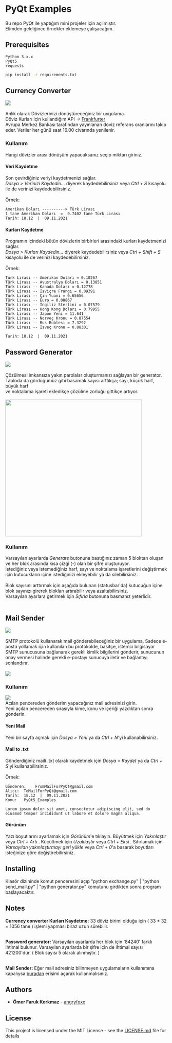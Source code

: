 # PyQt Examples
Bu repo PyQt ile yaptığım mini projeler için açılmıştır.<br>
Elimden geldiğince örnekler eklemeye çalışacağım.

## Prerequisites

```
Python 3.x.x
PyQt5
requests
```
```bash
pip install -r requirements.txt
```

## Currency Converter
![](https://i.hizliresim.com/lfdbepo.png)
<br><br>
Anlık olarak Dövizlerinizi dönüştüreceğiniz bir uygulama. <br>
Döviz Kurları için kullandığım API -> [Frankfurter](https://www.frankfurter.app)
<br>
Avrupa Merkez Bankası tarafından yayınlanan döviz referans oranlarını takip eder. Veriler her günü saat 16.00 civarında yenilenir. 

### Kullanım
Hangi dövizler arası dönüşüm yapacaksanız seçip miktarı giriniz. 

#### Veri Kaydetme
Son çevirdiğiniz veriyi kaydetmenizi sağlar. <br>
 *Dosya > Verinizi Kaydedin...*  diyerek kaydedebilirsiniz veya *Ctrl + S* kısayolu ile de verinizi kaydedebilirsiniz. <br><br>
Örnek:

```
Amerikan Doları ----------> Türk Lirası
1 tane Amerikan Doları  =  9.7402 tane Türk Lirası
Tarih: 18.12  |  09.11.2021
```

#### Kurları Kaydetme
Programın içindeki bütün dövizlerin birbirleri arasındaki kurları kaydetmenizi sağlar.<br> 
*Dosya > Kurları Kaydedin...*  diyerek kaydedebilirsiniz veya *Ctrl + Shift + S* kısayolu ile de verinizi kaydedebilirsiniz. <br><br>
Örnek:

```
Türk Lirası -- Amerikan Doları = 0.10267
Türk Lirası -- Avustralya Doları = 0.13851
Türk Lirası -- Kanada Doları = 0.12778
Türk Lirası -- İsviçre Frangı = 0.09391
Türk Lirası -- Çin Yuanı = 0.65656
Türk Lirası -- Euro = 0.08867
Türk Lirası -- İngiliz Sterlini = 0.07579
Türk Lirası -- Hong Kong Doları = 0.79955
Türk Lirası -- Japon Yeni = 11.641
Türk Lirası -- Norveç Kronu = 0.87554
Türk Lirası -- Rus Rublesi = 7.3292
Türk Lirası -- İsveç Kronu = 0.88301

Tarih: 18.12  |  09.11.2021
```

## Password Generator
![](https://i.hizliresim.com/np8hz6c.png)
<br><br>
Çözülmesi imkansıza yakın parolalar oluşturmanızı sağlayan bir generator.<br> Tabloda da gördüğümüz gibi basamak sayısı arttıkça; sayı, küçük harf, büyük harf <br>ve noktalama işareti ekledikçe çözülme zorluğu gittikçe artıyor. <br><br>
<img src="https://i.hizliresim.com/nwtyr7k.png" width=425 height=425>

### Kullanım
Varsayılan ayarlarda *Generate* butonuna bastığınız zaman 5 bloktan oluşan ve her blok arasında kısa çizgi (-) olan bir şifre oluşturuyor. <br>
İstediğiniz veya istemediğiniz harf, sayı ve noktalama işaretlerini değiştirmek için kutucukların içine istediğinizi ekleyebilir ya da  silebilirsiniz. <br><br>
Blok sayısını arttırmak için aşağıda bulunan (statusbar'da) kutucuğun içine blok sayınızı girerek blokları artırabilir veya azaltabilirsiniz.<br>
Varsayılan ayarlara getirmek için *Sıfırla* butonuna basmanız yeterlidir. <br><br>

## Mail Sender
![](https://i.hizliresim.com/1s2kdgi.png)<br><br>
SMTP protokolü kullanarak mail gönderebileceğiniz bir uygulama. Sadece e-posta yollamak için kullanılan bu protokolde, basitçe, istemci bilgisayar SMTP sunucusuna bağlanarak gerekli kimlik bilgilerini gönderir, sunucunun onay vermesi halinde gerekli e-postayı sunucuya iletir ve bağlantıyı sonlandırır. <br><br>
![](https://i.hizliresim.com/5u5uhuf.png)<br>
### Kullanım
![](https://i.hizliresim.com/5ppm804.png) <br>
Açılan pencereden gönderim yapacağınız mail adresinizi girin.<br>
Yeni açılan pencereden sırasıyla kime, konu ve içeriği yazdıktan sonra gönderin.

#### Yeni Mail
Yeni bir sayfa açmak için *Dosya > Yeni* ya da *Ctrl + N*'yi kullanabilirsiniz.

#### Mail to .txt
Gönderdiğiniz maili .txt olarak kaydetmek için *Dosya > Kaydet* ya da *Ctrl + S*'yi kullanabilirsiniz.<br><br>Örnek:

```
Gönderen:    FromMailForPyQt@gmail.com
Alıcı:	ToMailForPyQt@gmail.com
Tarih:	18.12  |  09.11.2021
Konu:	PyQt5_Examples

Lorem ipsum dolor sit amet, consectetur adipiscing elit, sed do eiusmod tempor incididunt ut labore et dolore magna aliqua.
```

#### Görünüm
Yazı boyutlarını ayarlamak için *Görünüm*'e tıklayın.
Büyütmek için *Yakınlaştır* veya *Ctrl + Artı* . Küçültmek için *Uzaklaştır* veya *Ctrl + Eksi* . Sıfırlamak için *Varsayılan yakınlaştırmayı geri yükle* veya *Ctrl + 0*'a basarak boyutları isteğinize göre değiştirebilirsiniz.

## Installing
Klasör dizininde komut penceresini açıp "python exchange.py" | "python send_mail.py" | "python generator.py" komutunu girdikten sonra program başlayacaktır.

## Notes
**Currency converter Kurları Kaydetme:** 33 döviz birimi olduğu için ( 33 * 32 = 1056 tane ) işlemi yapması biraz uzun sürebilir.<br><br>

**Password generator:** Varsayılan ayarlarda her blok için '84240' farklı ihtimal bulunur. Varsayılan ayarlarda  bir şifre için de ihtimal sayısı 421200'dür. ( Blok sayısı 5 olarak alınmıştır. )<br><br>

**Mail Sender:** Eğer mail adresiniz bilinmeyen uygulamaların kullanımına kapalıysa [buradan](https://myaccount.google.com/lesssecureapps) erişimi açarak kullanmalısınız. 

## Authors
* **Ömer Faruk Korkmaz** - [angryfoxx](https://github.com/angryfoxx)

## License
This project is licensed under the MIT License - see the [LICENSE.md](LICENSE.md) file for details